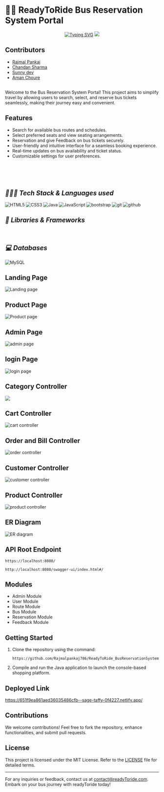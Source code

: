 # 🚌🎫 ReadyToRide Bus Reservation System Portal

<p align="center">
 <a href="https://git.io/typing-svg"><img src="https://readme-typing-svg.demolab.com?font=Delicious+Handrawn&weight=100&size=53&pause=1000&color=purpale&center=true&vCenter=true&width=605&height=118&lines=Ready+To+Ride" alt="Typing SVG" /></a>
<img src="Images
/Book_My_Bus_Logo.jpg"/>
</p>


## Contributors

- [Rajmal Pankaj](https://github.com/Rajmalpankaj786)
- [Chandan Sharma](https://github.com/chandansharma65914)
- [Sunny dev](https://github.com/Sunnysingh1231)
- [Aman Choure](https://github.com/amanacr0358)

<br>
Welcome to the Bus Reservation System Portal! This project aims to simplify travel by allowing users to search, select, and reserve bus tickets seamlessly, making their journey easy and convenient.

## Features

- Search for available bus routes and schedules.
- Select preferred seats and view seating arrangements.
- Reservation and give Feedback on bus tickets securely.
- User-friendly and intuitive interface for a seamless booking experience.
- Real-time updates on bus availability and ticket status.
- Customizable settings for user preferences.

### <h2 style="margin-top:100px ;"><i>👨🏻‍💻 Tech Stack & Languages used</i></h2>
![HTML5](https://img.shields.io/badge/HTML5-E34F26?style=for-the-badge&logo=html5&logoColor=white)
![CSS3](https://img.shields.io/badge/CSS3-1572B6?style=for-the-badge&logo=css3&logoColor=white)
![Java](https://img.shields.io/badge/Java-ED8B00?style=for-the-badge&logo=java&logoColor=white)
![JavaScript](https://img.shields.io/badge/JavaScript-323330?style=for-the-badge&logo=javascript&logoColor=F7DF1E)
<img src="https://img.shields.io/badge/Libraries-563D7C?style=for-the-badge&logo=bootstrap&logoColor=white" alt="bootstrap" />
<img src="https://img.shields.io/badge/Git-f44d27?style=for-the-badge&logo=git&logoColor=white" alt="git" />
<img src="https://img.shields.io/badge/GitHub-100000?style=for-the-badge&logo=github&logoColor=white" alt="github" />



### <h2><i>🚀 Libraries & Frameworks</i></h2>
<a href="" target="blank"><img src="https://img.shields.io/static/v1?style=for-the-badge&message=Spring&color=852100&label=" alt=""/></a>
<a href="" target="blank"><img src="https://img.shields.io/static/v1?style=for-the-badge&message=SpringBoot&color=00d09c&label=" alt="" /></a>
<a href="" target="blank"><img src="https://img.shields.io/static/v1?style=for-the-badge&message=Hibernate&color=000030&label=" alt=""/></a>
<a href="" target="blank"><img src="https://img.shields.io/static/v1?style=for-the-badge&message=JDBC&color=400030&label=" alt=""/></a>
<a href="" target="blank"><img src="https://img.shields.io/static/v1?style=for-the-badge&message=Servlets&color=700030&label=" alt=""/></a>


### <h2><i>💻 Databases</i></h2>
![MySQL](https://img.shields.io/badge/MySQL-00000F?style=for-the-badge&logo=mysql&logoColor=white)



## Landing Page
![Landing page](<readmephoto/Screenshot (1954).png>)
## Product Page
![Product page](<readmephoto/Screenshot (215).png>)

## Admin Page
![admin page](<readmephoto/Screenshot (216).png>)

## login Page
![login page](<readmephoto/Screenshot (1955).png>)

## Category Controller
<img src="https://masai-course.s3.ap-south-1.amazonaws.com/editor/uploads/2023-04-10/categoryController_679746.png"/>

## Cart Controller
![cart controller](readmephoto/cart-controller.PNG)

## Order and Bill Controller
![order controller](readmephoto/sweet-order-controller.PNG)

## Customer Controller
![customer controller](readmephoto/customer-controller.PNG)

## Product Controller
![product controller](readmephoto/sweet-item-controller.PNG)

## ER Diagram
![ER diagram](<readmephoto/ER diagram sweet honeydukes.PNG>)
## API Root Endpoint

```
https://localhost:8080/
```

```
http://localhost:8080/swagger-ui/index.html#/
```

## Modules
- Admin Module
- User Module
- Route Module
- Bus Module
- Reservation Module
- Feedback Module


## Getting Started

1. Clone the repository using the command:
   ```
   https://github.com/Rajmalpankaj786/ReadyToRide_BusReservationSystem.git
   ```

2. Compile and run the Java application to launch the console-based shopping platform.

## Deployed Link

https://651f9ea861aed36035486cfb--sage-taffy-0f4227.netlify.app/
## Contributions

We welcome contributions! Feel free to fork the repository, enhance functionalities, and submit pull requests.

## License

This project is licensed under the MIT License. Refer to the [LICENSE](LICENSE) file for detailed terms.

---

For any inquiries or feedback, contact us at [contact@readyToride.com](mailto:contact@readyToride.com). Embark on your bus journey with readyToride today!




